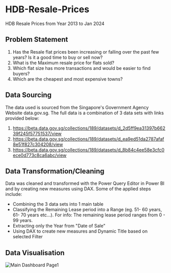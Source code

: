 # HDB-Resale-Prices
HDB Resale Prices from Year 2013 to Jan 2024
## Problem Statement
1. Has the Resale flat prices been increasing or falling over the past few years? Is it a good time to buy or sell now?
2. What is the Maximum resale price for flats sold?
3. Which flat size has more transactions and would be easier to find buyers?
4. Which are the cheapest and most expensive towns?

## Data Sourcing
The data used is sourced from the Singapore's Government Agency Website data.gov.sg. The full data is a combination of 3 data sets with links provided below:
1. https://beta.data.gov.sg/collections/189/datasets/d_2d5ff9ea31397b66239f245f57751537/view
2. https://beta.data.gov.sg/collections/189/datasets/d_ea9ed51da2787afaf8e51f827c304208/view
3. https://beta.data.gov.sg/collections/189/datasets/d_8b84c4ee58e3cfc0ece0d773c8ca6abc/view

## Data Transformation/Cleaning
Data was cleaned and transformed with the Power Query Editor in Power BI and by creating new measures using DAX. Some of the applied steps include:
* Combining the 3 data sets into 1 main table
* Classifying the Remaining Lease period into a Range (eg. 51- 60 years, 61- 70 years etc...). For info: The remaining lease period ranges from 0 - 99 years.
* Extracting only the Year from "Date of Sale"
* Using DAX to create new measures and Dynamic Title based on selected Filter

## Data Visualisation
![Main Dashboard Page1](https://github.com/VizCreation/HDB-Resale-Prices/assets/157504708/d30bebf8-e8bc-4128-ba0f-1f2fa7b1c320)
